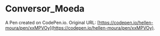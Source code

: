 # Conversor_Moeda

A Pen created on CodePen.io. Original URL: [https://codepen.io/hellen-moura/pen/xxMPVOy](https://codepen.io/hellen-moura/pen/xxMPVOy).


